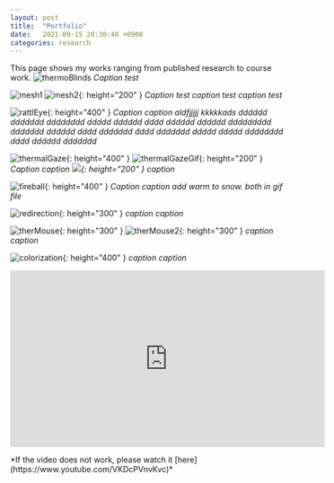 ```yaml
---
layout: post
title:  "Portfolio"
date:   2021-09-15 20:30:48 +0900
categories: research
---
```


This page shows my works ranging from published research to course work.
![thermoBlinds](/assets/works/thermoBlinds.png)
*Caption test*

![mesh1](/assets/works/mesh1.jpg)
![mesh2](/assets/works/mesh2.png){: height="200" }
*Caption test caption test caption test*

![rattlEye](/assets/works/rattlEye.png){: height="400" }
*Caption caption aldfjjjjj kkkkkads dddddd ddddddd dddddddd ddddd dddddd dddd dddddd dddddd ddddddddd ddddddd dddddd dddd ddddddd dddd ddddddd ddddd ddddd dddddddd dddd dddddd ddddddd*

![thermalGaze](/assets/works/thermalGaze.png){: height="400" }
![thermalGazeGif](/assets/works/thermalGaze.gif){: height="200" }
*Caption caption ![](/assets/works/){: height="200" } caption*

![fireball](/assets/works/fireball.png){: height="400" }
*Caption caption add warm to snow. both in gif file*

![redirection](/assets/works/redirection.png){: height="300" }
*caption caption*

![therMouse](/assets/works/therMouse.jpg){: height="300" }
![therMouse2](/assets/works/therMouse2.jpg){: height="300" }
*caption caption*

![colorization](/assets/works/colorization.gif){: height="400" }
*caption caption*

<p align="center">
<iframe width="560" height="315" src="https://www.youtube.com/embed/VKDcPVnvKvc" title="YouTube video player" frameborder="0" allow="accelerometer; autoplay; clipboard-write; encrypted-media; gyroscope; picture-in-picture" allowfullscreen></iframe>
</p>
*If the video does not work, please watch it [here](https://www.youtube.com/VKDcPVnvKvc)*

